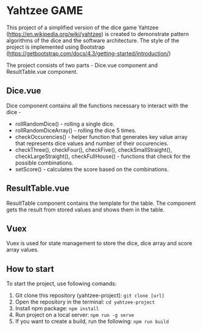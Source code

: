 # Yahtzee GAME

This project of a simplified version of the dice game Yahtzee (https://en.wikipedia.org/wiki/yahtzee) is created to demonstrate pattern algorithms of the dice and the software architecture.
The style of the project is implemented using Bootstrap (https://getbootstrap.com/docs/4.3/getting-started/introduction/)

The project consists of two parts - Dice.vue component and ResultTable.vue component.

## Dice.vue
Dice component contains all the functions necessary to interact with the dice - 

 - rollRandomDice() - rolling a single dice.
 - rollRandomDiceArray() - rolling the dice 5 times.
 - checkOccurencies() - helper function that generates key value array that represents dice values and number of their occurencies.
 - checkThree(), checkFour(), checkFive(), checkSmallStraight(), checkLargeStraight(), checkFullHouse() - functions that check for the possible combinations.
 - setScore() - calculates the score based on the combinations.


## ResultTable.vue
ResultTable component contains the template for the table. The component gets the result from stored values and shows them in the table.

## Vuex
Vuex is used for state management to store the dice, dice array and score array values.

## How to start
To start the project, use following comands:
1. Git clone this repository (yahtzee-project): 
 ``` git clone [url] ```
2. Open the repository in the terminal:
  ``` cd yahtzee-project ```
3. Install npm package: 
  ``` npm install ```
4. Run project on a local server: 
  ``` npm run -g serve ```
5. If you want to create a build, run the following: 
  ``` npm run build ```